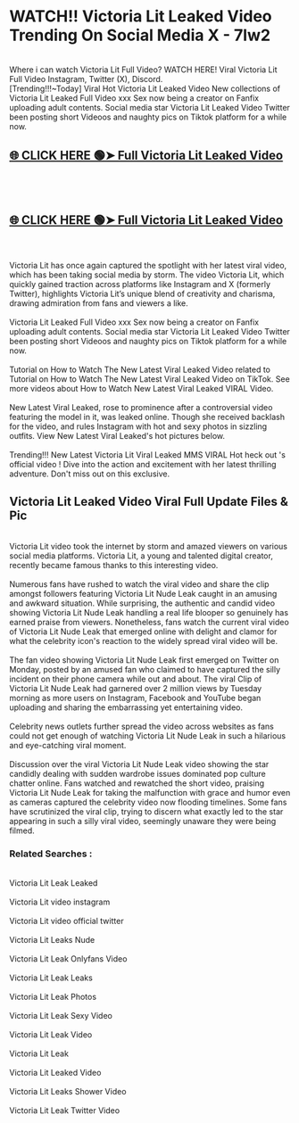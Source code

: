 # WATCH!! Victoria Lit Leaked Video Trending On Social Media X - 7lw2<br>
<br>
Where i can watch Victoria Lit Full Video? WATCH HERE! Viral Victoria Lit Full Video Instagram, Twitter (X), Discord.
<br>
[Trending!!!~Today] Viral Hot Victoria Lit Leaked Video New collections of Victoria Lit Leaked Full Video xxx Sex now being a creator on Fanfix uploading adult contents. Social media star Victoria Lit Leaked Video Twitter been posting short Videoos and naughty pics on Tiktok platform for a while now.
<br>
<h2><a href="https://onlyfansleakedmodels.blogspot.com/2024/09/victoria-lit-first-gangbang-onlyfans.html">🌐 CLICK HERE 🟢➤ Full Victoria Lit Leaked Video</a></h2><br>
<br>
<h2><a href="https://onlyfansleakedmodels.blogspot.com/2024/09/victoria-lit-first-gangbang-onlyfans.html">🌐 CLICK HERE 🟢➤ Full Victoria Lit Leaked Video</a></h2><br>
<br>
Victoria Lit has once again captured the spotlight with her latest viral video, which has been taking social media by storm. The video Victoria Lit, which quickly gained traction across platforms like Instagram and X (formerly Twitter), highlights Victoria Lit’s unique blend of creativity and charisma, drawing admiration from fans and viewers a like.
<br><br>
Victoria Lit Leaked Full Video xxx Sex now being a creator on Fanfix uploading adult contents. Social media star Victoria Lit Leaked Video Twitter been posting short Videoos and naughty pics on Tiktok platform for a while now.
<br><br>
Tutorial on How to Watch The New Latest Viral Leaked Video related to Tutorial on How to Watch The New Latest Viral Leaked Video on TikTok. See more videos about How to Watch New Latest Viral Leaked VIRAL Video.
<br><br>
New Latest Viral Leaked, rose to prominence after a controversial video featuring the model in it, was leaked online. Though she received backlash for the video, and rules Instagram with hot and sexy photos in sizzling outfits. View New Latest Viral Leaked's hot pictures below.
<br><br>
Trending!!! New Latest Victoria Lit Viral Leaked MMS VIRAL Hot heck out 's official video ! Dive into the action and excitement with her latest thrilling adventure. Don't miss out on this exclusive.
<br>
<h2>Victoria Lit Leaked Video Viral Full Update Files & Pic</h2>
<br>
Victoria Lit video took the internet by storm and amazed viewers on various social media platforms. Victoria Lit, a young and talented digital creator, recently became famous thanks to this interesting video.
<br><br>
Numerous fans have rushed to watch the viral video and share the clip amongst followers featuring Victoria Lit Nude Leak caught in an amusing and awkward situation. While surprising, the authentic and candid video showing Victoria Lit Nude Leak handling a real life blooper so genuinely has earned praise from viewers. Nonetheless, fans watch the current viral video of Victoria Lit Nude Leak that emerged online with delight and clamor for what the celebrity icon's reaction to the widely spread viral video will be.
<br><br>
The fan video showing Victoria Lit Nude Leak first emerged on Twitter on Monday, posted by an amused fan who claimed to have captured the silly incident on their phone camera while out and about. The viral Clip of Victoria Lit Nude Leak had garnered over 2 million views by Tuesday morning as more users on Instagram, Facebook and YouTube began uploading and sharing the embarrassing yet entertaining video.
<br><br>
Celebrity news outlets further spread the video across websites as fans could not get enough of watching Victoria Lit Nude Leak in such a hilarious and eye-catching viral moment.
<br><br>
Discussion over the viral Victoria Lit Nude Leak video showing the star candidly dealing with sudden wardrobe issues dominated pop culture chatter online. Fans watched and rewatched the short video, praising Victoria Lit Nude Leak for taking the malfunction with grace and humor even as cameras captured the celebrity video now flooding timelines. Some fans have scrutinized the viral clip, trying to discern what exactly led to the star appearing in such a silly viral video, seemingly unaware they were being filmed.
<br>
<h3>Related Searches :</h3>
<br>
Victoria Lit Leak Leaked
<br><br>
Victoria Lit video instagram
<br><br>
Victoria Lit video official twitter
<br><br>
Victoria Lit Leaks Nude
<br><br>
Victoria Lit Leak Onlyfans Video
<br><br>
Victoria Lit Leak Leaks
<br><br>
Victoria Lit Leak Photos
<br><br>
Victoria Lit Leak Sexy Video
<br><br>
Victoria Lit Leak Video
<br><br>
Victoria Lit Leak
<br><br>
Victoria Lit Leaked Video
<br><br>
Victoria Lit Leaks Shower Video
<br><br>
Victoria Lit Leak Twitter Video
